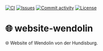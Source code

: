 [![CI](https://img.shields.io/github/actions/workflow/status/janheinrichmerker/website-wendolin/ci.yml?branch=main&style=flat-square)](https://github.com/janheinrichmerker/website-wendolin/actions/workflows/ci.yml)
[![Issues](https://img.shields.io/github/issues/janheinrichmerker/website-wendolin?style=flat-square)](https://github.com/janheinrichmerker/website-wendolin/issues)
[![Commit activity](https://img.shields.io/github/commit-activity/m/janheinrichmerker/website-wendolin?style=flat-square)](https://github.com/janheinrichmerker/website-wendolin/commits)
[![License](https://img.shields.io/github/license/janheinrichmerker/website-wendolin?style=flat-square)](LICENSE)

# 🌐 website-wendolin

🌐 Website of Wendolin von der Hundisburg.
